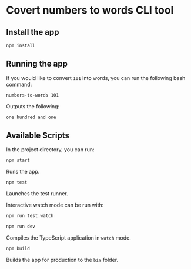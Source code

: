 # Covert numbers to words CLI tool

## Install the app

```bash
npm install
```

## Running the app

If you would like to convert `101` into words, you can run the following bash command:

```bash
numbers-to-words 101
```

Outputs the following:

```bash
one hundred and one
```

## Available Scripts

In the project directory, you can run:

```bash
npm start
```

Runs the app.

```bash
npm test
```

Launches the test runner.

Interactive watch mode can be run with:

```bash
npm run test:watch
```

```bash
npm run dev
```

Compiles the TypeScript application in `watch` mode.

```bash
npm build
```

Builds the app for production to the `bin` folder.
